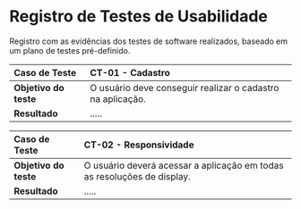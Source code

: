 # Registro de Testes de Usabilidade

Registro com as evidências dos testes de software realizados, baseado em um plano de testes pré-definido.

|Caso de Teste | CT-01 - Cadastro|
|:--|:--|
|**Objetivo do teste**|O usuário deve conseguir realizar o cadastro na aplicação.|
|**Resultado**|.....|

|Caso de Teste | CT-02 - Responsividade|
|:--|:--|
|**Objetivo do teste**|O usuário deverá acessar a aplicação em todas as resoluções de display.|
|**Resultado**|.....|

